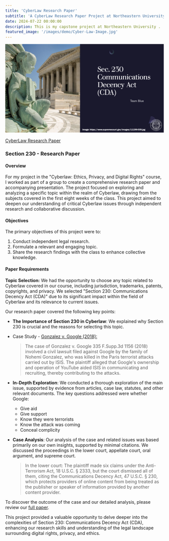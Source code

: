 ```yaml
---
title: 'CyberLaw Research Paper'
subtitle: 'A CyberLaw Research Paper Project at Northeastern University'
date: 2024-07-22 00:00:00
description: This is my capstone project at Northeastern University .
featured_image: '/images/demo/Cyber-Law-Image.jpg'
---
```


![](/images/demo/Cyberlaw-project.jpg)

[CyberLaw Research Paper](https://vkibaja.github.io/assets/Team_Blue_CY5240_Midterm_Paper.pdf) 

### Section 230 - Research Paper

#### Overview
For my project in the "Cyberlaw: Ethics, Privacy, and Digital Rights" course, I worked as part of a group to create a comprehensive research paper and accompanying presentation. The project focused on exploring and analyzing a specific topic within the realm of Cyberlaw, drawing from the subjects covered in the first eight weeks of the class. This project aimed to deepen our understanding of critical Cyberlaw issues through independent research and collaborative discussion.

#### Objectives
The primary objectives of this project were to:
1. Conduct independent legal research.
2. Formulate a relevant and engaging topic.
3. Share the research findings with the class to enhance collective knowledge.

#### Paper Requirements
**Topic Selection:**
We had the opportunity to choose any topic related to Cyberlaw covered in our course, including jurisdiction, trademarks, patents, copyrights, and privacy. We selected "Section 230: Communications Decency Act (CDA)" due to its significant impact within the field of Cyberlaw and its relevance to current issues.

Our research paper covered the following key points:
- **The Importance of Section 230 in Cyberlaw**: We explained why Section 230 is crucial and the reasons for selecting this topic.
- Case Study - [Gonzalez v. Google (2018):](https://www.supremecourt.gov/opinions/22pdf/21-1333_6j7a.pdf)
     
   >The case of Gonzalez v. Google 335 F.Supp.3d 1156 (2018) involved a civil lawsuit filed against Google by the family of Nohemi Gonzalez, who was killed in the Paris terrorist attacks carried out by ISIS. The plaintiff alleged that Google's ownership and operation of YouTube aided ISIS in communicating and recruiting, thereby contributing to the attacks.

- **In-Depth Exploration**: We conducted a thorough exploration of the main issue, supported by evidence from articles, case law, statutes, and other relevant documents. The key questions addressed were whether Google:
   - Give aid
   - Give support
   - Know they were terrorists
   - Know the attack was coming
   - Conceal complicity

- **Case Analysis**: Our analysis of the case and related issues was based primarily on our own insights, supported by minimal citations. We discussed the proceedings in the lower court, appellate court, oral argument, and supreme court.
  
   > In the lower court: The plaintiff made six claims under the Anti-Terrorism Act, 18 U.S.C. § 2333, but the court dismissed all of them, citing the Communications Decency Act, 47 U.S.C. § 230, which protects providers of online content from being treated as the publisher or speaker of information provided by another content provider.

To discover the outcome of the case and our detailed analysis, please review our [full paper](https://vkibaja.github.io/assets/Team_Blue_CY5240_Midterm_Paper.pdf).

This project provided a valuable opportunity to delve deeper into the complexities of Section 230: Communications Decency Act (CDA), enhancing our research skills and understanding of the legal landscape surrounding digital rights, privacy, and ethics.

